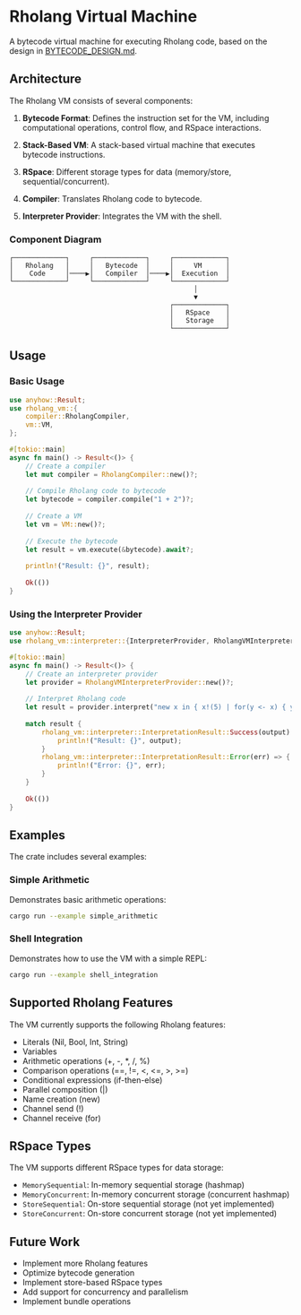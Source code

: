 # Rholang Virtual Machine

A bytecode virtual machine for executing Rholang code, based on the design in [BYTECODE_DESIGN.md](../docs/BYTECODE_DESIGN.md).

## Architecture

The Rholang VM consists of several components:

1. **Bytecode Format**: Defines the instruction set for the VM, including computational operations, control flow, and RSpace interactions.

2. **Stack-Based VM**: A stack-based virtual machine that executes bytecode instructions.

3. **RSpace**: Different storage types for data (memory/store, sequential/concurrent).

4. **Compiler**: Translates Rholang code to bytecode.

5. **Interpreter Provider**: Integrates the VM with the shell.

### Component Diagram

```
┌─────────────┐     ┌─────────────┐     ┌─────────────┐
│   Rholang   │     │   Bytecode  │     │     VM      │
│    Code     │────▶│   Compiler  │────▶│  Execution  │
└─────────────┘     └─────────────┘     └─────────────┘
                                              │
                                              ▼
                                        ┌─────────────┐
                                        │   RSpace    │
                                        │   Storage   │
                                        └─────────────┘
```

## Usage

### Basic Usage

```rust
use anyhow::Result;
use rholang_vm::{
    compiler::RholangCompiler,
    vm::VM,
};

#[tokio::main]
async fn main() -> Result<()> {
    // Create a compiler
    let mut compiler = RholangCompiler::new()?;
    
    // Compile Rholang code to bytecode
    let bytecode = compiler.compile("1 + 2")?;
    
    // Create a VM
    let vm = VM::new()?;
    
    // Execute the bytecode
    let result = vm.execute(&bytecode).await?;
    
    println!("Result: {}", result);
    
    Ok(())
}
```

### Using the Interpreter Provider

```rust
use anyhow::Result;
use rholang_vm::interpreter::{InterpreterProvider, RholangVMInterpreterProvider};

#[tokio::main]
async fn main() -> Result<()> {
    // Create an interpreter provider
    let provider = RholangVMInterpreterProvider::new()?;
    
    // Interpret Rholang code
    let result = provider.interpret("new x in { x!(5) | for(y <- x) { y } }").await;
    
    match result {
        rholang_vm::interpreter::InterpretationResult::Success(output) => {
            println!("Result: {}", output);
        }
        rholang_vm::interpreter::InterpretationResult::Error(err) => {
            println!("Error: {}", err);
        }
    }
    
    Ok(())
}
```

## Examples

The crate includes several examples:

### Simple Arithmetic

Demonstrates basic arithmetic operations:

```bash
cargo run --example simple_arithmetic
```

### Shell Integration

Demonstrates how to use the VM with a simple REPL:

```bash
cargo run --example shell_integration
```

## Supported Rholang Features

The VM currently supports the following Rholang features:

- Literals (Nil, Bool, Int, String)
- Variables
- Arithmetic operations (+, -, *, /, %)
- Comparison operations (==, !=, <, <=, >, >=)
- Conditional expressions (if-then-else)
- Parallel composition (|)
- Name creation (new)
- Channel send (!)
- Channel receive (for)

## RSpace Types

The VM supports different RSpace types for data storage:

- `MemorySequential`: In-memory sequential storage (hashmap)
- `MemoryConcurrent`: In-memory concurrent storage (concurrent hashmap)
- `StoreSequential`: On-store sequential storage (not yet implemented)
- `StoreConcurrent`: On-store concurrent storage (not yet implemented)

## Future Work

- Implement more Rholang features
- Optimize bytecode generation
- Implement store-based RSpace types
- Add support for concurrency and parallelism
- Implement bundle operations